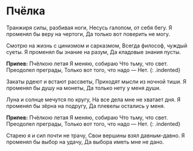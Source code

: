 ﻿---
layout: lyrics
---

# Пчёлка

Транжиря силы, разбивая ноги,
Несусь галопом, от себя бегу.
Я променял бы веру на чертоги,
Да только вот поверить не могу.

Смотрю на жизнь с цинизмом и сарказмом,
Всегда философ, чуждый суеты.
Я променял бы знание на разум,
Да кладовые знания пусты.

**Припев:**
Пчёлкою летая
Я меняю, собираю
Что тьму, что свет.
Преодолел преграды,
Только вот того, что надо —
Нет.
{: .indented}
 
Закаты рдеют и встают рассветы,
Приходят мысли из ночной тиши.
Я променял бы душу на монеты,
Да только нету у меня души.

Луна и солнце мечутся по кругу,
На все дела мне не хватает дня.
Я променял бы зёрна на подругу,
Да плевелы остались у меня.

**Припев:**
Пчёлкою летая
Я меняю, собираю
Что тьму, что свет.
Преодолел преграды,
Только вот того, что надо —
Нет.
{: .indented}

Старею я и сил почти не трачу,
Свои вершины взял давным-давно.
Я променял бы выбор на удачу,
Да выбора иметь мне не дано.

